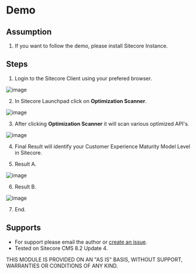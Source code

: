 # Demo

## Assumption
1. If you want to follow the demo, please install Sitecore Instance.

## Steps

1. Login to the Sitecore Client using your prefered browser.

![image](https://cloud.githubusercontent.com/assets/2329372/26075898/d4ffd252-396b-11e7-8b89-5388328049e4.png)

2. In Sitecore Launchpad click on **Optimization Scanner**.

![image](https://user-images.githubusercontent.com/2329372/33785855-df31b93c-dca1-11e7-87e7-c67665d5a2f5.png)

3. After clicking **Optimization Scanner** it will scan various optimized API's.

![image](https://user-images.githubusercontent.com/2329372/33785877-f347c4de-dca1-11e7-8e8a-6f35a243b1a5.png)

4. Final Result will identify your Customer Experience Maturity Model Level in Sitecore.

5. Result A.

![image](https://user-images.githubusercontent.com/2329372/33785950-31d5acfc-dca2-11e7-847c-2cbffc533e34.png)

6. Result B.

![image](https://user-images.githubusercontent.com/2329372/33786332-b5192b56-dca3-11e7-9a2f-971dbb3725e3.png)

7. End.

## Supports
+ For support please email the author or [create an issue](https://github.com/raseniero/Optimization-Scanner/issues/new).
+ Tested on Sitecore CMS 8.2 Update 4.

THIS MODULE IS PROVIDED ON AN "AS IS" BASIS, WITHOUT SUPPORT, WARRANTIES OR CONDITIONS OF ANY KIND.
